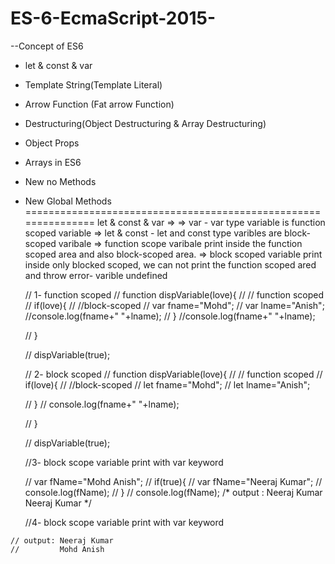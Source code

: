 # ES-6-EcmaScript-2015-
--Concept of ES6
  * let & const & var
  * Template String(Template Literal)
  * Arrow Function (Fat arrow Function)
  * Destructuring(Object Destructuring & Array Destructuring)
  * Object Props
  * Arrays in ES6
  * New no Methods
  * New Global Methods
  ===============================================================
  let & const & var =>
  => var - var type variable is function scoped variable
  => let & const - let and const type varibles are block-scoped varibale
  =>  function scope varibale print inside the function scoped area and also block-scoped area.
   => block scoped variable print inside only blocked scoped, we can not print the function scoped ared and throw error- varible undefined
    
    // 1- function scoped
    // function dispVariable(love){
    //     // function scoped
    //     if(love){
    //         //block-scoped 
    //         var fname="Mohd";
    //         var lname="Anish";
            //console.log(fname+" "+lname);
    //     }
        //console.log(fname+" "+lname);
       
    // }

    // dispVariable(true);

    // 2- block scoped
    // function dispVariable(love){
    //     // function scoped
    //     if(love){
    //         //block-scoped 
    //         let fname="Mohd";
    //         let lname="Anish";
           
    //     }
    //     console.log(fname+" "+lname);
       
    // }

    // dispVariable(true);

    //3- block scope variable print with var keyword

    // var fName="Mohd Anish";
    // if(true){
    //     var fName="Neeraj Kumar";
    //     console.log(fName);
    // }
    // console.log(fName);
    /*
    output : Neeraj Kumar
             Neeraj Kumar
    */

     //4- block scope variable print with var keyword

<!--      let fName="Mohd Anish";
    if(true){
        let fName="Neeraj Kumar";
        console.log(fName);
    }
    console.log(fName); -->
    
    // output: Neeraj Kumar
    //         Mohd Anish

  
  
